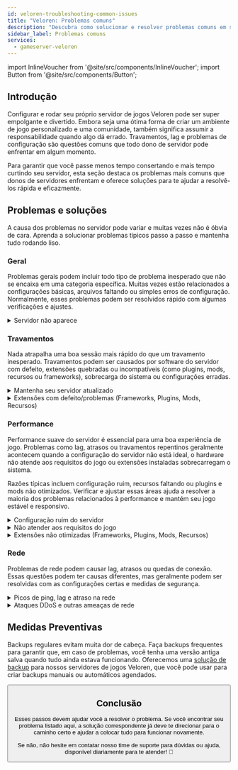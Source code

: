 ```yaml
---
id: veloren-troubleshooting-common-issues
title: "Veloren: Problemas comuns"
description: "Descubra como solucionar e resolver problemas comuns em servidores Veloren para uma experiência de jogo tranquila → Saiba mais agora"
sidebar_label: Problemas comuns
services:
  - gameserver-veloren
---
```


import InlineVoucher from '@site/src/components/InlineVoucher';
import Button from '@site/src/components/Button';

## Introdução

Configurar e rodar seu próprio servidor de jogos Veloren pode ser super empolgante e divertido. Embora seja uma ótima forma de criar um ambiente de jogo personalizado e uma comunidade, também significa assumir a responsabilidade quando algo dá errado. Travamentos, lag e problemas de configuração são questões comuns que todo dono de servidor pode enfrentar em algum momento.

Para garantir que você passe menos tempo consertando e mais tempo curtindo seu servidor, esta seção destaca os problemas mais comuns que donos de servidores enfrentam e oferece soluções para te ajudar a resolvê-los rápida e eficazmente.


<InlineVoucher />



## Problemas e soluções

A causa dos problemas no servidor pode variar e muitas vezes não é óbvia de cara. Aprenda a solucionar problemas típicos passo a passo e mantenha tudo rodando liso.

### Geral
Problemas gerais podem incluir todo tipo de problema inesperado que não se encaixa em uma categoria específica. Muitas vezes estão relacionados a configurações básicas, arquivos faltando ou simples erros de configuração. Normalmente, esses problemas podem ser resolvidos rápido com algumas verificações e ajustes.

<details>
  <summary>Servidor não aparece</summary>

A falta de visibilidade do servidor pode acontecer se a inicialização não foi concluída com sucesso. Isso pode ser, por exemplo, devido a uma configuração errada ou arquivos corrompidos. Informações adicionais geralmente podem ser encontradas no console do servidor ou nos arquivos de log. Além disso, certifique-se de que não há filtros incorretos aplicados na lista de servidores, o que impediria o servidor de ser exibido.

</details>


### Travamentos

Nada atrapalha uma boa sessão mais rápido do que um travamento inesperado. Travamentos podem ser causados por software do servidor com defeito, extensões quebradas ou incompatíveis (como plugins, mods, recursos ou frameworks), sobrecarga do sistema ou configurações erradas.

<details>
  <summary>Mantenha seu servidor atualizado</summary>

Rodar seu servidor de jogos na versão mais recente é essencial para estabilidade, segurança e compatibilidade. Atualizações do jogo, mudanças no framework ou modificações em ferramentas de terceiros podem causar problemas sérios se seu servidor estiver desatualizado.

Um servidor de jogos desatualizado pode travar, apresentar comportamentos inesperados ou até falhar ao iniciar.

![img](https://screensaver01.zap-hosting.com/index.php/s/JXLHyHeMJqErHLJ/preview)


</details>

<details>
  <summary>Extensões com defeito/problemas (Frameworks, Plugins, Mods, Recursos)</summary>

Travamentos muitas vezes são causados por extensões com defeito ou desatualizadas. Seja um framework, plugin, mod ou recurso, problemas podem surgir se a extensão não for compatível com a versão mais recente do jogo ou contiver bugs no código.

Isso pode levar a travamentos inesperados, congelamentos ou erros no servidor, especialmente quando várias extensões problemáticas interagem. Se você suspeitar que uma extensão é a causa, tente desativá-la temporariamente e veja se o servidor fica estável sem ela. Essa é uma forma simples de identificar qual extensão está causando problemas.

Garanta que todas as extensões que você usa estejam atualizadas, ativamente mantidas e testadas para compatibilidade com a versão atual do seu jogo para evitar travamentos e downtime.

Para isolar a causa raiz dos travamentos, muitas vezes é útil desativar conteúdo adicional temporariamente. Comece com uma configuração mínima e veja se o problema persiste. Se desaparecer, reintroduza as extensões, mods ou recursos um por um, testando após cada passo. Essa abordagem incremental ajuda a identificar o elemento específico que está causando o problema. Esse método não só reduz os suspeitos de forma eficiente, como também garante que seu troubleshooting seja baseado em evidências e não em suposições.

</details>

### Performance

Performance suave do servidor é essencial para uma boa experiência de jogo. Problemas como lag, atrasos ou travamentos repentinos geralmente acontecem quando a configuração do servidor não está ideal, o hardware não atende aos requisitos do jogo ou extensões instaladas sobrecarregam o sistema.

Razões típicas incluem configuração ruim, recursos faltando ou plugins e mods não otimizados. Verificar e ajustar essas áreas ajuda a resolver a maioria dos problemas relacionados à performance e mantém seu jogo estável e responsivo.

<details>
  <summary>Configuração ruim do servidor</summary>

Configurações incorretas ou mal ajustadas podem levar a um uso maior de recursos e causar problemas de performance como lag ou travamentos. Certifique-se de que os valores da configuração estejam alinhados com as recomendações para seu jogo e tamanho do servidor. Revise e ajuste se necessário para manter seu servidor rodando da forma mais eficiente possível.

Você pode alterar sua configuração através das opções disponíveis na seção **Configurações** ou diretamente nos arquivos de configuração em **Configs** na sua interface web.

</details>

<details>
  <summary>Não atender aos requisitos do jogo</summary>

Para garantir que seu servidor de jogos rode de forma estável e confiável, é essencial escolher uma configuração que atenda às necessidades do seu projeto planejado. Os requisitos podem variar muito dependendo do jogo, do uso de extensões como mods, plugins ou recursos, e do número esperado de jogadores.

A ZAP-Hosting oferece uma configuração mínima recomendada durante o processo de pedido. Essas sugestões são baseadas em casos típicos de uso e foram feitas para ajudar você a evitar problemas comuns de performance como lag, travamentos ou tempos longos de carregamento.

![img](https://screensaver01.zap-hosting.com/index.php/s/87ADJdwNAXxXxdk/preview)

Por favor, siga essas recomendações ou faça um upgrade se necessário para garantir estabilidade ideal e a melhor experiência possível para você e seus jogadores. Essa é uma recomendação mínima.

Dependendo do escopo do seu projeto e da quantidade de conteúdo adicional, os recursos necessários podem ser maiores desde o início ou aumentar com o tempo. Nesses casos, fazer um upgrade no pacote do seu servidor de jogos é uma forma simples de garantir performance e estabilidade contínuas.

</details>

<details>
  <summary>Extensões não otimizadas (Frameworks, Plugins, Mods, Recursos)</summary>

Nem todas as extensões são feitas pensando em performance. Seja um framework, plugin, mod ou recurso, uma implementação ruim pode causar problemas sérios de performance no seu servidor. Muitas vezes, a funcionalidade pretendida funciona, mas a forma como é executada é ineficiente, complexa demais ou gera carga desnecessária nos recursos do servidor.

Isso pode resultar em alto uso de CPU, vazamentos de memória, lag ou até travamentos, especialmente quando vários componentes não otimizados interagem. Sempre garanta que as extensões estejam ativamente mantidas, bem documentadas e testadas para performance. Em caso de dúvida, consulte o feedback da comunidade ou monitore a performance do servidor para identificar elementos problemáticos.

Para isolar a causa raiz dos problemas de performance, é útil desativar conteúdo adicional temporariamente. Comece com uma configuração mínima e veja se o problema persiste. Se desaparecer, reintroduza as extensões, mods ou recursos um por um, testando após cada passo. Essa abordagem incremental ajuda a identificar o elemento específico que está causando o problema, seja um conflito, vazamento de memória ou uso excessivo de recursos.

Esse método não só reduz os suspeitos de forma eficiente, como também garante que seu troubleshooting seja baseado em evidências e não em suposições.

</details>



### Rede
Problemas de rede podem causar lag, atrasos ou quedas de conexão. Essas questões podem ter causas diferentes, mas geralmente podem ser resolvidas com as configurações certas e medidas de segurança.

<details>
  <summary>Picos de ping, lag e atraso na rede</summary>

Picos de ping, lag e atrasos na rede geralmente são resultado de recursos limitados no servidor, como CPU, RAM ou largura de banda insuficientes.

Também podem ocorrer quando o servidor está sobrecarregado por um número alto de jogadores ou scripts e plugins que consomem muitos recursos. Problemas relacionados à rede, como roteamento ruim, sobrecarga externa ou hospedar o servidor longe da base de jogadores, podem aumentar ainda mais a latência.

Além disso, processos em segundo plano, conexões de internet instáveis, perda de pacotes e software do servidor desatualizado ou mal configurado podem contribuir para problemas perceptíveis de performance durante o jogo.

Se você está enfrentando lag ou ping alto no seu servidor, há alguns passos simples que você pode seguir para melhorar a performance. Primeiro, certifique-se de que seu servidor atende ou supera as especificações recomendadas para seu jogo e projeto. Escolher uma localização do servidor próxima à sua base de jogadores também ajuda a reduzir a latência.

Se você suspeitar que problemas de roteamento ou questões externas de rede estão causando atrasos, não hesite em contatar nosso time de suporte. Eles vão te ajudar a analisar a situação e encontrar a melhor solução possível.


</details>

<details>
  <summary>Ataques DDoS e outras ameaças de rede</summary>

Servidores de jogos podem ocasionalmente ser alvo de atividades maliciosas na rede, principalmente ataques de Negação de Serviço Distribuída (DDoS). Esses ataques inundam o servidor com tráfego excessivo, causando lag, perda de conexão ou até downtime completo. Em outros casos, atacantes podem tentar explorar vulnerabilidades de rede ou desestabilizar o servidor com tentativas repetidas de conexão ou padrões de dados incomuns.

Embora a maioria dessas ameaças esteja fora do controle do usuário comum, a ZAP-Hosting oferece sistemas integrados de proteção e mitigação para blindar seu servidor contra ataques comuns e avançados. Se você suspeitar que seu servidor está sendo alvo de ataques que causam problemas, entre em contato com nosso suporte para assistência e orientações.

</details>






## Medidas Preventivas

Backups regulares evitam muita dor de cabeça. Faça backups frequentes para garantir que, em caso de problemas, você tenha uma versão antiga salva quando tudo ainda estava funcionando. Oferecemos uma [solução de backup](gameserver-backups.md) para nossos servidores de jogos Veloren, que você pode usar para criar backups manuais ou automáticos agendados.



<Button label="Acessar ZAP-Storage" link="https://zap-hosting.com/en/customer/home/storage/" block/>






## Conclusão

Esses passos devem ajudar você a resolver o problema. Se você encontrar seu problema listado aqui, a solução correspondente já deve te direcionar para o caminho certo e ajudar a colocar tudo para funcionar novamente.

Se não, não hesite em contatar nosso time de suporte para dúvidas ou ajuda, disponível diariamente para te atender! 🙂

<InlineVoucher />
